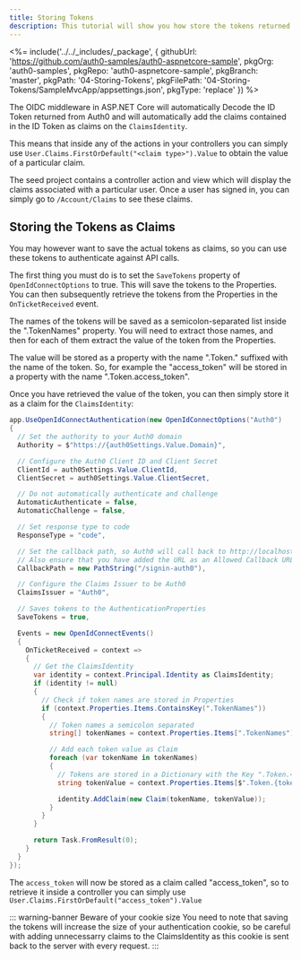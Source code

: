 ```yaml
---
title: Storing Tokens
description: This tutorial will show you how store the tokens returned from Auth0 in order to use them later on.
---
```


<%= include('../../_includes/_package', {
  githubUrl: 'https://github.com/auth0-samples/auth0-aspnetcore-sample',
  pkgOrg: 'auth0-samples',
  pkgRepo: 'auth0-aspnetcore-sample',
  pkgBranch: 'master',
  pkgPath: '04-Storing-Tokens',
  pkgFilePath: '04-Storing-Tokens/SampleMvcApp/appsettings.json',
  pkgType: 'replace'
}) %>



The OIDC middleware in ASP.NET Core will automatically Decode the ID Token returned from Auth0 and will automatically add the claims contained in the ID Token as claims on the `ClaimsIdentity`.

This means that inside any of the actions in your controllers you can simply use `User.Claims.FirstOrDefault("<claim type>").Value` to obtain the value of a particular claim.

The seed project contains a controller action and view which will display the claims associated with a particular user. Once a user has signed in, you can simply go to `/Account/Claims` to see these claims.

## Storing the Tokens as Claims

You may however want to save the actual tokens as claims, so you can use these tokens to authenticate against API calls.

The first thing you must do is to set the `SaveTokens` property of `OpenIdConnectOptions` to true. This will save the tokens to the Properties. You can then subsequently retrieve the tokens from the Properties in the `OnTicketReceived` event.

The names of the tokens will be saved as a semicolon-separated list inside the ".TokenNames" property. You will need to extract those names, and then for each of them extract the value of the token from the Properties.

The value will be stored as a property with the name ".Token." suffixed with the name of the token. So, for example the "access_token" will be stored in a property with the name ".Token.access_token".

Once you have retrieved the value of the token, you can then simply store it as a claim for the `ClaimsIdentity`:

```csharp
app.UseOpenIdConnectAuthentication(new OpenIdConnectOptions("Auth0")
{
  // Set the authority to your Auth0 domain
  Authority = $"https://{auth0Settings.Value.Domain}",

  // Configure the Auth0 Client ID and Client Secret
  ClientId = auth0Settings.Value.ClientId,
  ClientSecret = auth0Settings.Value.ClientSecret,

  // Do not automatically authenticate and challenge
  AutomaticAuthenticate = false,
  AutomaticChallenge = false,

  // Set response type to code
  ResponseType = "code",

  // Set the callback path, so Auth0 will call back to http://localhost:60856/signin-auth0
  // Also ensure that you have added the URL as an Allowed Callback URL in your Auth0 dashboard
  CallbackPath = new PathString("/signin-auth0"),

  // Configure the Claims Issuer to be Auth0
  ClaimsIssuer = "Auth0",

  // Saves tokens to the AuthenticationProperties
  SaveTokens = true,

  Events = new OpenIdConnectEvents()
  {
    OnTicketReceived = context =>
    {
      // Get the ClaimsIdentity
      var identity = context.Principal.Identity as ClaimsIdentity;
      if (identity != null)
      {
        // Check if token names are stored in Properties
        if (context.Properties.Items.ContainsKey(".TokenNames"))
        {
          // Token names a semicolon separated
          string[] tokenNames = context.Properties.Items[".TokenNames"].Split(';');

          // Add each token value as Claim
          foreach (var tokenName in tokenNames)
          {
            // Tokens are stored in a Dictionary with the Key ".Token.<token name>"
            string tokenValue = context.Properties.Items[$".Token.{tokenName}"];

            identity.AddClaim(new Claim(tokenName, tokenValue));
          }
        }
      }

      return Task.FromResult(0);
    }
  }
});
```

The `access_token` will now be stored as a claim called "access_token", so to retrieve it inside a controller you can simply use `User.Claims.FirstOrDefault("access_token").Value`

::: warning-banner Beware of your cookie size
You need to note that saving the tokens will increase the size of your authentication cookie, so be careful with adding unnecessarry claims to the ClaimsIdentity as this cookie is sent back to the server with every request.
:::
